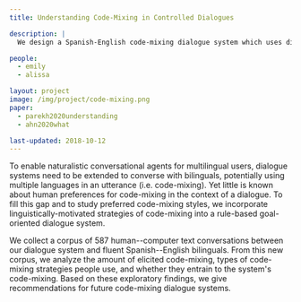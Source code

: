 ```yaml
---
title: Understanding Code-Mixing in Controlled Dialogues

description: |
  We design a Spanish-English code-mixing dialogue system which uses diverse, linguistically-informed code-mixing strategies when talking to Spanish-English bilinguals.

people:
  - emily
  - alissa

layout: project
image: /img/project/code-mixing.png
paper:
  - parekh2020understanding
  - ahn2020what

last-updated: 2018-10-12
---
```


To enable naturalistic conversational agents for multilingual users, dialogue systems need to be extended to converse with bilinguals, potentially using multiple languages in an utterance (i.e. code-mixing). 
Yet little is known about human preferences for code-mixing in the context of a dialogue. 
To fill this gap and to study preferred code-mixing styles, we incorporate linguistically-motivated strategies of code-mixing into a rule-based goal-oriented dialogue system.

We collect a corpus of 587 human--computer text conversations between our dialogue system and fluent Spanish--English bilinguals.
From this new corpus, we analyze the amount of elicited code-mixing, types of code-mixing strategies people use, and whether they entrain to the system's code-mixing. 
Based on these exploratory findings, we give recommendations for future code-mixing dialogue systems.
